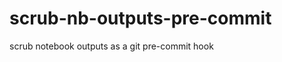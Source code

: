 scrub-nb-outputs-pre-commit
===========================

scrub notebook outputs as a git pre-commit hook
